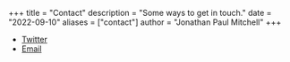 +++
title = "Contact"
description = "Some ways to get in touch."
date = "2022-09-10"
aliases = ["contact"]
author = "Jonathan Paul Mitchell"
+++

- [Twitter](https://twitter.com/UncouthRegions)
- [Email](mailto:"hello@jonathanpaulmitchell.com")
